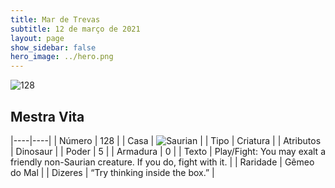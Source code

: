 ```yaml
---
title: Mar de Trevas
subtitle: 12 de março de 2021
layout: page
show_sidebar: false
hero_image: ../hero.png
---
```


![128](https://cdn.keyforgegame.com/media/card_front/pt/496_128_R2CPP3J3G7X6_pt.png)

## Mestra Vita

|----|----|
| Número | 128 |
| Casa | ![Saurian](https://archonarcana.com/images/thumb/9/9e/Saurian_P.png/22px-Saurian_P.png "Sauro") |
| Tipo | Criatura |
| Atributos | Dinosaur |
| Poder | 5 |
| Armadura | 0 |
| Texto | Play/Fight: You may exalt a friendly non-Saurian creature. If you do, fight with it. |
| Raridade | Gêmeo do Mal |
| Dizeres | “Try thinking inside the box.” |

